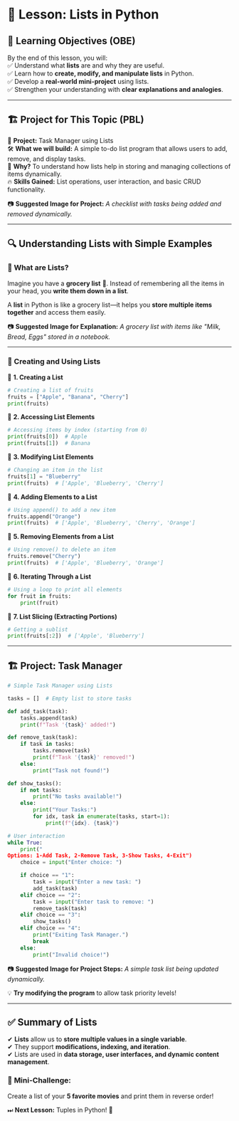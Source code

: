 # 🚀 Lesson: Lists in Python  

## 🎯 Learning Objectives (OBE)  
By the end of this lesson, you will:  
✅ Understand what **lists** are and why they are useful.  
✅ Learn how to **create, modify, and manipulate lists** in Python.  
✅ Develop a **real-world mini-project** using lists.  
✅ Strengthen your understanding with **clear explanations and analogies**.  

---

## 🏗 Project for This Topic (PBL)  
📌 **Project:** Task Manager using Lists  
🛠 **What we will build:** A simple to-do list program that allows users to add, remove, and display tasks.  
📌 **Why?** To understand how lists help in storing and managing collections of items dynamically.  
🔥 **Skills Gained:** List operations, user interaction, and basic CRUD functionality.  

📷 **Suggested Image for Project:** *A checklist with tasks being added and removed dynamically.*  

---

## 🔍 Understanding Lists with Simple Examples  

### 🧐 What are Lists?  
Imagine you have a **grocery list** 🛒. Instead of remembering all the items in your head, you **write them down in a list**.  

A **list** in Python is like a grocery list—it helps you **store multiple items together** and access them easily.  

📷 **Suggested Image for Explanation:** *A grocery list with items like "Milk, Bread, Eggs" stored in a notebook.*  

---

### 🔢 Creating and Using Lists  

📌 **1. Creating a List**  

```python
# Creating a list of fruits
fruits = ["Apple", "Banana", "Cherry"]
print(fruits)
```  

📌 **2. Accessing List Elements**  

```python
# Accessing items by index (starting from 0)
print(fruits[0])  # Apple
print(fruits[1])  # Banana
```  

📌 **3. Modifying List Elements**  

```python
# Changing an item in the list
fruits[1] = "Blueberry"
print(fruits)  # ['Apple', 'Blueberry', 'Cherry']
```  

📌 **4. Adding Elements to a List**  

```python
# Using append() to add a new item
fruits.append("Orange")
print(fruits)  # ['Apple', 'Blueberry', 'Cherry', 'Orange']
```  

📌 **5. Removing Elements from a List**  

```python
# Using remove() to delete an item
fruits.remove("Cherry")
print(fruits)  # ['Apple', 'Blueberry', 'Orange']
```  

📌 **6. Iterating Through a List**  

```python
# Using a loop to print all elements
for fruit in fruits:
    print(fruit)
```  

📌 **7. List Slicing (Extracting Portions)**  

```python
# Getting a sublist
print(fruits[:2])  # ['Apple', 'Blueberry']
```  

---

## 🏗 Project: Task Manager  

```python
# Simple Task Manager using Lists

tasks = []  # Empty list to store tasks

def add_task(task):
    tasks.append(task)
    print(f"Task '{task}' added!")

def remove_task(task):
    if task in tasks:
        tasks.remove(task)
        print(f"Task '{task}' removed!")
    else:
        print("Task not found!")

def show_tasks():
    if not tasks:
        print("No tasks available!")
    else:
        print("Your Tasks:")
        for idx, task in enumerate(tasks, start=1):
            print(f"{idx}. {task}")

# User interaction
while True:
    print("
Options: 1-Add Task, 2-Remove Task, 3-Show Tasks, 4-Exit")
    choice = input("Enter choice: ")

    if choice == "1":
        task = input("Enter a new task: ")
        add_task(task)
    elif choice == "2":
        task = input("Enter task to remove: ")
        remove_task(task)
    elif choice == "3":
        show_tasks()
    elif choice == "4":
        print("Exiting Task Manager.")
        break
    else:
        print("Invalid choice!")
```  

📷 **Suggested Image for Project Steps:** *A simple task list being updated dynamically.*  

💡 **Try modifying the program** to allow task priority levels!  

---

## ✅ Summary of Lists  
✔ **Lists** allow us to **store multiple values in a single variable**.  
✔ They support **modifications, indexing, and iteration**.  
✔ Lists are used in **data storage, user interfaces, and dynamic content management**.  

### 🎯 **Mini-Challenge:**  
Create a list of your **5 favorite movies** and print them in reverse order!  

⏭ **Next Lesson:** Tuples in Python! 🚀  
